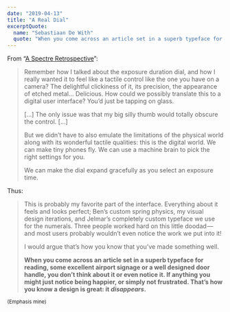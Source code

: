 ```yaml
---
date: "2019-04-13"
title: "A Real Dial"
excerptQuote:
  name: "Sebastiaan De With"
  quote: "When you come across an article set in a superb typeface for reading, some excellent airport signage or a well designed door handle, you don’t think about it or even notice it. If anything you might just notice being happier, or simply not frustrated. That’s how you know a design is great: it disappears."
---
```


From “[A Spectre Retrospective](https://blog.halide.cam/a-spectre-retrospective-part-2-design-708c2faf801b)”:

> Remember how I talked about the exposure duration dial, and how I really wanted it to feel like a tactile control like the one you have on a camera? The delightful clickiness of it, its precision, the appearance of etched metal… Delicious. How could we possibly translate this to a digital user interface? You’d just be tapping on glass.
>
> […] The only issue was that my big silly thumb would totally obscure the control. […]
>
> But we didn’t have to also emulate the limitations of the physical world along with its wonderful tactile qualities: this is the digital world. We can make tiny phones fly. We can use a machine brain to pick the right settings for you.
>
> We can make the dial expand gracefully as you select an exposure time.

Thus:

> This is probably my favorite part of the interface. Everything about it feels and looks perfect; Ben’s custom spring physics, my visual design iterations, and Jelmar’s completely custom typeface we use for the numerals. Three people worked hard on this little doodad — and most users probably wouldn’t even notice the work we put into it!
>
> I would argue that’s how you know that you’ve made something well.
>
> **When you come across an article set in a superb typeface for reading, some excellent airport signage or a well designed door handle, you don’t think about it or even notice it. If anything you might just notice being happier, or simply not frustrated. That’s how you know a design is great: it _disappears_.**

<small>(Emphasis mine)</small>
